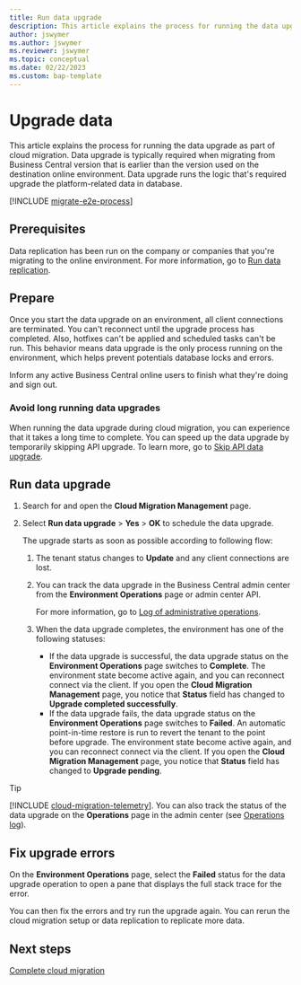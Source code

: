 ```yaml
---
title: Run data upgrade
description: This article explains the process for running the data upgrade as part of cloud migration. 
author: jswymer
ms.author: jswymer
ms.reviewer: jswymer 
ms.topic: conceptual 
ms.date: 02/22/2023
ms.custom: bap-template 
---
```

# Upgrade data

This article explains the process for running the data upgrade as part of cloud migration. Data upgrade is typically required when migrating from Business Central version that is earlier than the version used on the destination online environment. Data upgrade runs the logic that's required upgrade the platform-related data in database.

[!INCLUDE [migrate-e2e-process](../developer/includes/migrate-e2e-process.md)]

## Prerequisites

Data replication has been run on the company or companies that you're migrating to the online environment. For more information, go to [Run data replication](migrate-data-replication-run.md).

## Prepare

Once you start the data upgrade on an environment, all client connections are terminated. You can't reconnect until the upgrade process has completed. Also, hotfixes can't be applied and scheduled tasks can't be run. This behavior means data upgrade is the only process running on the environment, which helps prevent potentials database locks and errors.

Inform any active Business Central online users to finish what they're doing and sign out.

### Avoid long running data upgrades

When running the data upgrade during cloud migration, you can experience that it takes a long time to complete. You can speed up the data upgrade by temporarily skipping API upgrade. To learn more, go to [Skip API data upgrade](migration-skip-api-data-upgrade.md).

## Run data upgrade

1. Search for and open the **Cloud Migration Management** page.
2. Select **Run data upgrade** > **Yes** > **OK** to schedule the data upgrade.

   The upgrade starts as soon as possible according to following flow: 

    1. The tenant status changes to **Update** and any client connections are lost.
    2. You can track the data upgrade in the Business Central admin center from the **Environment Operations** page or admin center API.  

       For more information, go to [Log of administrative operations](tenant-admin-center-environments.md#opslog).
    3. When the data upgrade completes, the environment has one of the following statuses:

       - If the data upgrade is successful, the data upgrade status on the **Environment Operations** page switches to **Complete**. The environment state become active again, and you can reconnect connect via the client. If you open the **Cloud Migration Management** page, you notice that **Status** field has changed to **Upgrade completed successfully**.
       - If the data upgrade fails, the data upgrade status on the **Environment Operations** page switches to **Failed**. An automatic point-in-time restore is run to revert the tenant to the point before upgrade. The environment state become active again, and you can reconnect connect via the client. If you open the **Cloud Migration Management** page, you notice that **Status** field has changed to **Upgrade pending**.

> [!TIP]
> [!INCLUDE [cloud-migration-telemetry](../developer/includes/cloud-migration-telemetry.md)]. You can also track the status of the data upgrade on the **Operations** page in the admin center (see [Operations log](tenant-admin-center-environments.md#opslog)).

## Fix upgrade errors

On the **Environment Operations** page, select the **Failed** status for the data upgrade operation to open a pane that displays the full stack trace for the error.

You can then fix the errors and try run the upgrade again. You can rerun the cloud migration setup or data replication to replicate more data. 


<!--
Alternatively, you can start the cloud migration in another environment, or you can restore the current environment from a backup from a point in time before the data upgrade. Or, delete all companies in the current environment and start the migration again.

-->

## Next steps

[Complete cloud migration](migration-finish.md)  


<!--Remove all the comments in this template before you sign-off or merge to the main branch.-->
